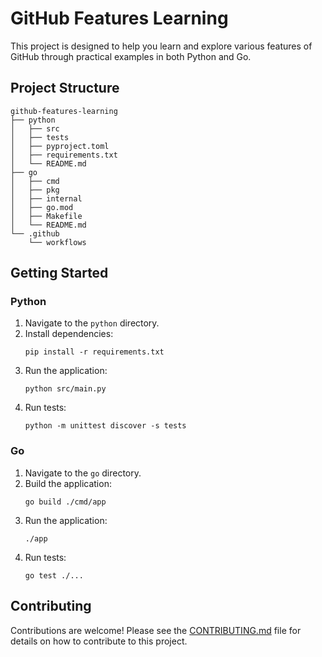 # GitHub Features Learning

This project is designed to help you learn and explore various features of GitHub through practical examples in both Python and Go.

## Project Structure

```
github-features-learning
├── python
│   ├── src
│   ├── tests
│   ├── pyproject.toml
│   ├── requirements.txt
│   └── README.md
├── go
│   ├── cmd
│   ├── pkg
│   ├── internal
│   ├── go.mod
│   ├── Makefile
│   └── README.md
└── .github
    └── workflows
```

## Getting Started

### Python

1. Navigate to the `python` directory.
2. Install dependencies:
   ```
   pip install -r requirements.txt
   ```
3. Run the application:
   ```
   python src/main.py
   ```
4. Run tests:
   ```
   python -m unittest discover -s tests
   ```

### Go

1. Navigate to the `go` directory.
2. Build the application:
   ```
   go build ./cmd/app
   ```
3. Run the application:
   ```
   ./app
   ```
4. Run tests:
   ```
   go test ./...
   ```

## Contributing

Contributions are welcome! Please see the [CONTRIBUTING.md](CONTRIBUTING.md) file for details on how to contribute to this project.